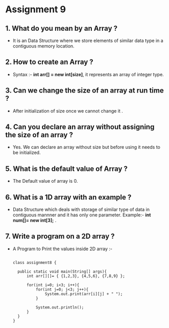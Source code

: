 # Assignment 9

## 1. What do you mean by an Array ?

- It is an Data Structure where we store elements of similar data type in a contiguous memory location.

## 2. How to create an Array ?

- Syntax :- **int arr[] = new int[size]**, it represents an array of integer type.

## 3. Can we change the size of an array at run time ?

- After initialization of size once we cannot change it .

## 4. Can you declare an array without assigning the size of an array ?

- Yes. We can declare an array without size but before using it needs to be initialized.

## 5. What is the default value of Array ?

- The Default value of array is 0.

## 6. What is a 1D array with an example ?

- Data Structure which deals with storage of similar type of data in contiguous mannner and it has only one parameter. Example:- **int num[]= new int[3];** .

## 7. Write a program on a 2D array ?

- A Program to Print the values inside 2D array :-
  ```

  class assignment8 {

    public static void main(String[] args){
        int arr[][]= { {1,2,3}, {4,5,6}, {7,8,9} };

        for(int i=0; i<3; i++){
            for(int j=0; j<3; j++){
                System.out.print(arr[i][j] + " ");
            }

            System.out.println();
        }
    }
  }

  ```